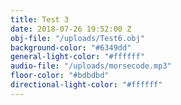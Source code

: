 ```yaml
---
title: Test 3
date: 2018-07-26 19:52:00 Z
obj-file: "/uploads/Test6.obj"
background-color: "#6349dd"
general-light-color: "#ffffff"
audio-file: "/uploads/morsecode.mp3"
floor-color: "#bdbdbd"
directional-light-color: "#ffffff"
---
```


